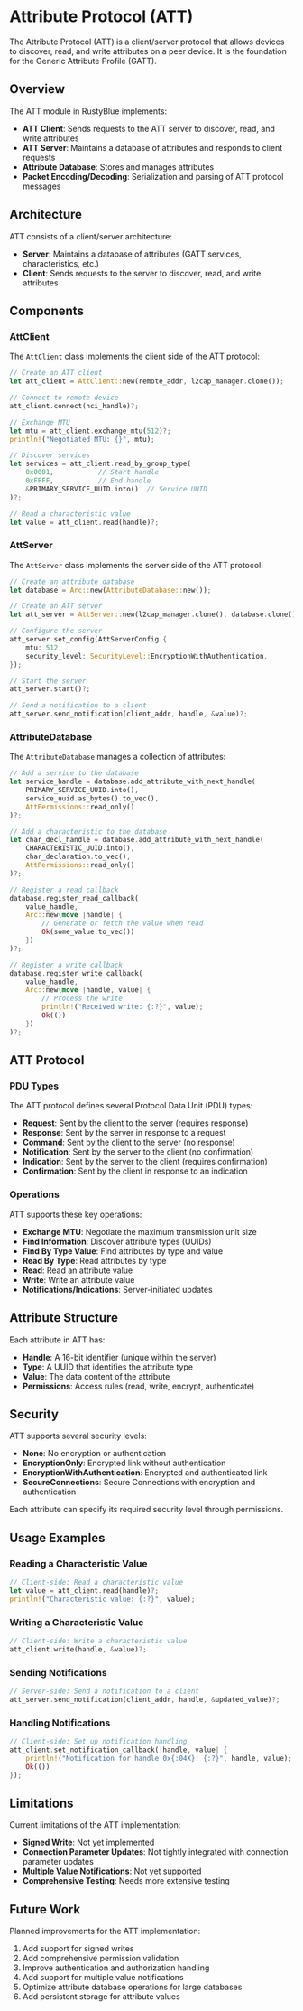 # Attribute Protocol (ATT)

The Attribute Protocol (ATT) is a client/server protocol that allows devices to discover, read, and write attributes on a peer device. It is the foundation for the Generic Attribute Profile (GATT).

## Overview

The ATT module in RustyBlue implements:

- **ATT Client**: Sends requests to the ATT server to discover, read, and write attributes
- **ATT Server**: Maintains a database of attributes and responds to client requests
- **Attribute Database**: Stores and manages attributes
- **Packet Encoding/Decoding**: Serialization and parsing of ATT protocol messages

## Architecture

ATT consists of a client/server architecture:

- **Server**: Maintains a database of attributes (GATT services, characteristics, etc.)
- **Client**: Sends requests to the server to discover, read, and write attributes

## Components

### AttClient

The `AttClient` class implements the client side of the ATT protocol:

```rust
// Create an ATT client
let att_client = AttClient::new(remote_addr, l2cap_manager.clone());

// Connect to remote device
att_client.connect(hci_handle)?;

// Exchange MTU
let mtu = att_client.exchange_mtu(512)?;
println!("Negotiated MTU: {}", mtu);

// Discover services
let services = att_client.read_by_group_type(
    0x0001,           // Start handle
    0xFFFF,           // End handle
    &PRIMARY_SERVICE_UUID.into()  // Service UUID
)?;

// Read a characteristic value
let value = att_client.read(handle)?;
```

### AttServer

The `AttServer` class implements the server side of the ATT protocol:

```rust
// Create an attribute database
let database = Arc::new(AttributeDatabase::new());

// Create an ATT server
let att_server = AttServer::new(l2cap_manager.clone(), database.clone());

// Configure the server
att_server.set_config(AttServerConfig {
    mtu: 512,
    security_level: SecurityLevel::EncryptionWithAuthentication,
});

// Start the server
att_server.start()?;

// Send a notification to a client
att_server.send_notification(client_addr, handle, &value)?;
```

### AttributeDatabase

The `AttributeDatabase` manages a collection of attributes:

```rust
// Add a service to the database
let service_handle = database.add_attribute_with_next_handle(
    PRIMARY_SERVICE_UUID.into(),
    service_uuid.as_bytes().to_vec(),
    AttPermissions::read_only()
)?;

// Add a characteristic to the database
let char_decl_handle = database.add_attribute_with_next_handle(
    CHARACTERISTIC_UUID.into(),
    char_declaration.to_vec(),
    AttPermissions::read_only()
)?;

// Register a read callback
database.register_read_callback(
    value_handle,
    Arc::new(move |handle| {
        // Generate or fetch the value when read
        Ok(some_value.to_vec())
    })
)?;

// Register a write callback
database.register_write_callback(
    value_handle,
    Arc::new(move |handle, value| {
        // Process the write
        println!("Received write: {:?}", value);
        Ok(())
    })
)?;
```

## ATT Protocol

### PDU Types

The ATT protocol defines several Protocol Data Unit (PDU) types:

- **Request**: Sent by the client to the server (requires response)
- **Response**: Sent by the server in response to a request
- **Command**: Sent by the client to the server (no response)
- **Notification**: Sent by the server to the client (no confirmation)
- **Indication**: Sent by the server to the client (requires confirmation)
- **Confirmation**: Sent by the client in response to an indication

### Operations

ATT supports these key operations:

- **Exchange MTU**: Negotiate the maximum transmission unit size
- **Find Information**: Discover attribute types (UUIDs)
- **Find By Type Value**: Find attributes by type and value
- **Read By Type**: Read attributes by type
- **Read**: Read an attribute value
- **Write**: Write an attribute value
- **Notifications/Indications**: Server-initiated updates

## Attribute Structure

Each attribute in ATT has:

- **Handle**: A 16-bit identifier (unique within the server)
- **Type**: A UUID that identifies the attribute type
- **Value**: The data content of the attribute
- **Permissions**: Access rules (read, write, encrypt, authenticate)

## Security

ATT supports several security levels:

- **None**: No encryption or authentication
- **EncryptionOnly**: Encrypted link without authentication
- **EncryptionWithAuthentication**: Encrypted and authenticated link
- **SecureConnections**: Secure Connections with encryption and authentication

Each attribute can specify its required security level through permissions.

## Usage Examples

### Reading a Characteristic Value

```rust
// Client-side: Read a characteristic value
let value = att_client.read(handle)?;
println!("Characteristic value: {:?}", value);
```

### Writing a Characteristic Value

```rust
// Client-side: Write a characteristic value
att_client.write(handle, &value)?;
```

### Sending Notifications

```rust
// Server-side: Send a notification to a client
att_server.send_notification(client_addr, handle, &updated_value)?;
```

### Handling Notifications

```rust
// Client-side: Set up notification handling
att_client.set_notification_callback(|handle, value| {
    println!("Notification for handle 0x{:04X}: {:?}", handle, value);
    Ok(())
});
```

## Limitations

Current limitations of the ATT implementation:

- **Signed Write**: Not yet implemented
- **Connection Parameter Updates**: Not tightly integrated with connection parameter updates
- **Multiple Value Notifications**: Not yet supported
- **Comprehensive Testing**: Needs more extensive testing

## Future Work

Planned improvements for the ATT implementation:

1. Add support for signed writes
2. Add comprehensive permission validation
3. Improve authentication and authorization handling
4. Add support for multiple value notifications
5. Optimize attribute database operations for large databases
6. Add persistent storage for attribute values